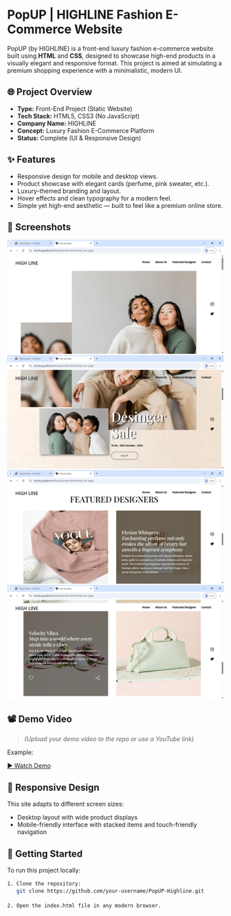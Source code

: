 # PopUP | HIGHLINE Fashion E-Commerce Website

PopUP (by HIGHLINE) is a front-end luxury fashion e-commerce website built using **HTML** and **CSS**, designed to showcase high-end products in a visually elegant and responsive format. This project is aimed at simulating a premium shopping experience with a minimalistic, modern UI.



## 🌐 Project Overview

- **Type:** Front-End Project (Static Website)
- **Tech Stack:** HTML5, CSS3 (No JavaScript)
- **Company Name:** HIGHLINE
- **Concept:** Luxury Fashion E-Commerce Platform
- **Status:** Complete (UI & Responsive Design)



## ✨ Features

- Responsive design for mobile and desktop views.
- Product showcase with elegant cards (perfume, pink sweater, etc.).
- Luxury-themed branding and layout.
- Hover effects and clean typography for a modern feel.
- Simple yet high-end aesthetic — built to feel like a premium online store.



## 📸 Screenshots

![Alt Text](images_fashion_site/head.png) <br>
![Alt Text](images_fashion_site/head2.png) <br>
![Alt Text](images_fashion_site/head3.png) <br>
![Alt Text](images_fashion_site/head4.png) <br>






## 📽️ Demo Video

> *(Upload your demo video to the repo or use a YouTube link)*

Example:

[▶️ Watch Demo](https://drive.google.com/file/d/19MFhPDBKPojxeKOQNhXNjCtVPd2bQSZl/view?usp=sharing)



## 📱 Responsive Design

This site adapts to different screen sizes:
- Desktop layout with wide product displays
- Mobile-friendly interface with stacked items and touch-friendly navigation


## 🚀 Getting Started

To run this project locally:

```bash
1. Clone the repository:
   git clone https://github.com/your-username/PopUP-Highline.git

2. Open the index.html file in any modern browser.

